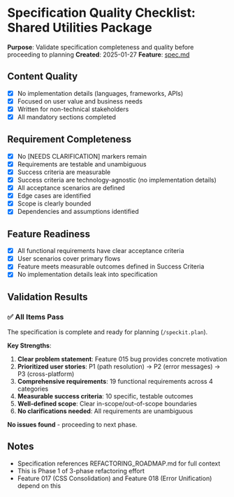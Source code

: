 # Specification Quality Checklist: Shared Utilities Package

**Purpose**: Validate specification completeness and quality before proceeding to planning
**Created**: 2025-01-27
**Feature**: [spec.md](../spec.md)

## Content Quality

- [x] No implementation details (languages, frameworks, APIs)
- [x] Focused on user value and business needs
- [x] Written for non-technical stakeholders
- [x] All mandatory sections completed

## Requirement Completeness

- [x] No [NEEDS CLARIFICATION] markers remain
- [x] Requirements are testable and unambiguous
- [x] Success criteria are measurable
- [x] Success criteria are technology-agnostic (no implementation details)
- [x] All acceptance scenarios are defined
- [x] Edge cases are identified
- [x] Scope is clearly bounded
- [x] Dependencies and assumptions identified

## Feature Readiness

- [x] All functional requirements have clear acceptance criteria
- [x] User scenarios cover primary flows
- [x] Feature meets measurable outcomes defined in Success Criteria
- [x] No implementation details leak into specification

## Validation Results

### ✅ All Items Pass

The specification is complete and ready for planning (`/speckit.plan`).

**Key Strengths**:
1. **Clear problem statement**: Feature 015 bug provides concrete motivation
2. **Prioritized user stories**: P1 (path resolution) → P2 (error messages) → P3 (cross-platform)
3. **Comprehensive requirements**: 19 functional requirements across 4 categories
4. **Measurable success criteria**: 10 specific, testable outcomes
5. **Well-defined scope**: Clear in-scope/out-of-scope boundaries
6. **No clarifications needed**: All requirements are unambiguous

**No issues found** - proceeding to next phase.

## Notes

- Specification references REFACTORING_ROADMAP.md for full context
- This is Phase 1 of 3-phase refactoring effort
- Feature 017 (CSS Consolidation) and Feature 018 (Error Unification) depend on this
